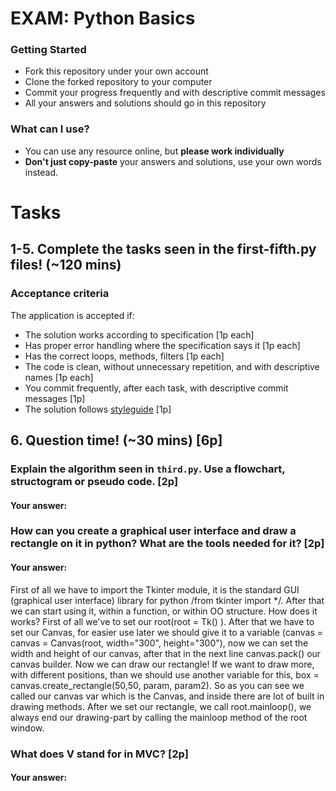 # EXAM: Python Basics

### Getting Started
 - Fork this repository under your own account
 - Clone the forked repository to your computer
 - Commit your progress frequently and with descriptive commit messages
 - All your answers and solutions should go in this repository

### What can I use?
- You can use any resource online, but **please work individually**
- **Don't just copy-paste** your answers and solutions, use your own words instead.


# Tasks
## 1-5. Complete the tasks seen in the first-fifth.py files! (~120 mins)
### Acceptance criteria
The application is accepted if:
- The solution works according to specification [1p each]
- Has proper error handling where the specification says it [1p each]
- Has the correct loops, methods, filters [1p each]
- The code is clean, without unnecessary repetition, and with descriptive names [1p each]
- You commit frequently, after each task, with descriptive commit messages [1p]
- The solution follows [styleguide](https://github.com/greenfox-academy/teaching-materials/blob/master/styleguide/python.md) [1p]

## 6. Question time! (~30 mins) [6p]

### Explain the algorithm seen in `third.py`. Use a flowchart, structogram or pseudo code. [2p]
#### Your answer:


### How can you create a graphical user interface and draw a rectangle on it in python? What are the tools needed for it? [2p]
#### Your answer:
First of all we have to import the Tkinter module, it is the standard GUI (graphical user interface) library for python /from tkinter import */. After that we can start using it, within a function, or within OO structure. How does it works? First of all we've to set our root(root = Tk() ). After that we have to set our Canvas, for easier use later we should give it to a variable (canvas = canvas = Canvas(root, width="300", height="300"), now we can set the width and height of our canvas, after that in the next line canvas.pack() our canvas builder. 
Now we can draw our rectangle! If we want to draw more, with different positions, than we should use another variable for this, box = canvas.create_rectangle(50,50, param, param2). So as you can see we called our canvas var which is the Canvas, and inside there are lot of built in drawing methods. After we set our rectangle, we call root.mainloop(), we always end our drawing-part by calling the mainloop method of the root window.

### What does V stand for in MVC? [2p]
#### Your answer:
